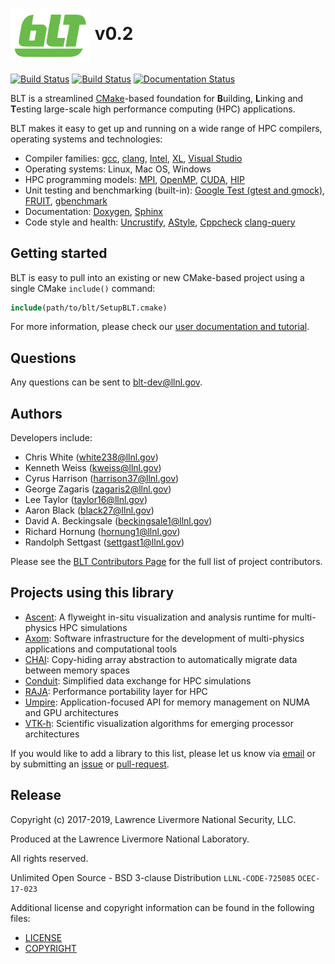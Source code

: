 # <img src="/share/blt/logo/blt_logo.png?raw=true" width="128" valign="middle" alt="BLT"/> v0.2

[![Build Status](https://travis-ci.org/LLNL/blt.svg)](https://travis-ci.org/LLNL/blt)
[![Build Status](https://ci.appveyor.com/api/projects/status/fuaftu9mvp0y488j/branch/master?svg=true)](https://ci.appveyor.com/project/cyrush/blt/branch/master)
[![Documentation Status](https://readthedocs.org/projects/llnl-blt/badge/?version=latest)](https://llnl-blt.readthedocs.io/en/latest/?badge=latest)

BLT is a streamlined [CMake](https://cmake.org)-based foundation for 
<b>B</b>uilding, <b>L</b>inking and <b>T</b>esting large-scale high performance computing (HPC) applications.

BLT makes it easy to get up and running on a wide range of HPC compilers, 
operating systems and technologies:
 * Compiler families:
      [gcc](https://gcc.gnu.org), 
      [clang](https://clang.llvm.org), 
      [Intel](https://software.intel.com/en-us/compilers), 
      [XL](https://www.ibm.com/us-en/marketplace/ibm-c-and-c-plus-plus-compiler-family), 
      [Visual Studio](https://visualstudio.microsoft.com/vs/features/cplusplus)
 * Operating systems: 
      Linux, 
      Mac OS, 
      Windows
 * HPC programming models:
      [MPI](https://www.mpi-forum.org/), 
      [OpenMP](https://www.openmp.org/), 
      [CUDA](https://developer.nvidia.com/cuda-zone), 
      [HIP](https://gpuopen.com/compute-product/hip-convert-cuda-to-portable-c-code)
 * Unit testing and benchmarking (built-in):
      [Google Test (gtest and gmock)](https://github.com/google/googletest),
      [FRUIT](https://sourceforge.net/projects/fortranxunit),
      [gbenchmark](https://github.com/google/benchmark)
 * Documentation:
      [Doxygen](http://www.doxygen.nl/), 
      [Sphinx](http://www.sphinx-doc.org)
 * Code style and health:
      [Uncrustify](http://uncrustify.sourceforge.net), 
      [AStyle](http://astyle.sourceforge.net/), 
      [Cppcheck](http://cppcheck.sourceforge.net/)
      [clang-query](http://clang.llvm.org/docs/LibASTMatchers.html)
 

Getting started
---------------

BLT is easy to pull into an existing or new CMake-based project using a single CMake `include()` command:

  ```cmake
  include(path/to/blt/SetupBLT.cmake)
  ```

For more information, please check our [user documentation and tutorial](https://llnl-blt.readthedocs.io).

Questions
---------

Any questions can be sent to blt-dev@llnl.gov.

Authors
-------

Developers include:

 * Chris White (white238@llnl.gov)
 * Kenneth Weiss (kweiss@llnl.gov)
 * Cyrus Harrison (harrison37@llnl.gov)
 * George Zagaris (zagaris2@llnl.gov)
 * Lee Taylor (taylor16@llnl.gov)
 * Aaron Black (black27@llnl.gov)
 * David A. Beckingsale (beckingsale1@llnl.gov)
 * Richard Hornung (hornung1@llnl.gov)
 * Randolph Settgast (settgast1@llnl.gov)

Please see the [BLT Contributors Page](https://github.com/LLNL/BLT/graphs/contributors) for the full list of project contributors.

Projects using this library
---------------------------

 * [Ascent](https://github.com/Alpine-DAV/ascent): A flyweight in-situ visualization and analysis runtime for multi-physics HPC simulations
 * [Axom](https://github.com/LLNL/axom): Software infrastructure for the development of multi-physics applications and computational tools
 * [CHAI](https://github.com/LLNL/CHAI): Copy-hiding array abstraction to automatically migrate data between memory spaces
 * [Conduit](https://github.com/LLNL/conduit): Simplified data exchange for HPC simulations
 * [RAJA](https://github.com/LLNL/raja): Performance portability layer for HPC
 * [Umpire](https://github.com/LLNL/Umpire): Application-focused API for memory management on NUMA and GPU architectures
 * [VTK-h](https://github.com/Alpine-DAV/vtk-h): Scientific visualization algorithms for emerging processor architectures

If you would like to add a library to this list, please let us know via [email](mailto:blt-dev@llnl.gov)
or by submitting an [issue](https://github.com/LLNL/blt/issues) or [pull-request](https://github.com/LLNL/blt/pulls).

Release
-------

Copyright (c) 2017-2019, Lawrence Livermore National Security, LLC.

Produced at the Lawrence Livermore National Laboratory.

All rights reserved.

Unlimited Open Source - BSD 3-clause Distribution
`LLNL-CODE-725085`  `OCEC-17-023`

Additional license and copyright information can be found in the following files:
 * [LICENSE](./LICENSE)
 * [COPYRIGHT](./COPYRIGHT) 
 
